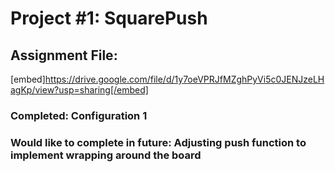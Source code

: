 # Project #1: SquarePush
## Assignment File:
[embed]https://drive.google.com/file/d/1y7oeVPRJfMZghPyVi5c0JENJzeLHagKp/view?usp=sharing[/embed]
### Completed: Configuration 1
### Would like to complete in future: Adjusting push function to implement wrapping around the board

